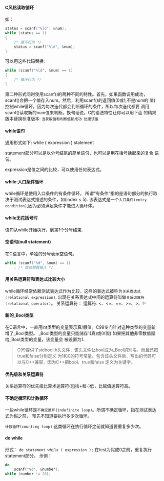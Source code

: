 #### C风格读取循环
如：
```c
status = scanf("%ld", &num);
while (status == 1)
{
	/* 循环行为 */
	status = scanf("%ld", &num);
}
```

可以用这些代码替换:
```c
while (scanf("%ld", &num) == 1)
{
	/* 循环行为 */
}
```

第二种形式同时使用scanf()的两种不同的特性。首先，如果函数调用成功，
scanf()会把一个值存入num。然后，利用scanf()的返回值(0或1,不是num的
值)控制while循环。因为每次迭代都会判断循环的条件，所以每次迭代都要
调用scanf()读取新的num值来判断。换句话说，C的语法特性让你可以用下面
的精简版本替换标准版本:
`
当获取值和判断值都成功
	处理该值
`


#### while语句
通用形式如下:
while ( expression )
	statement

statement部分可以是以分号结尾的简单语句，也可以是用花括号括起来的复合
语句。

expression是值之间的比较，可以使用任何表达式。


#### while:入口条件循环
while循环是使用入口条件的有条件循环。
所谓“有条件”指的是语句部分的执行取决于测试表达式描述的条件，如(index < 5).
该表达式是一个`入口条件(entry condition)`,因为必须满足条件才能进入循环体。


#### while无花括号时
语句从while开始执行，到第1个分号结束.


#### 空语句(null statement)
在C语言中，单独的分号表示空语句。
```c
while (scanf("%d", &num) == 1)
	; /* 跳过整数输入 */
```

#### 用关系运算符和表达式比较大小
while循环经常依赖测试表达式作为比较，这样的表达式被称为`关系表达式(relational expression)`,
出现在关系表达式中间的运算符叫做`关系运算符(relational operator)`。
关系运算符：
运算符: <、<=、==、>=、>、!= 


#### 新的_Bool类型
在C语言中，一直用int类型的变量表示真/假值。C99专门针对这种类型的变量新增了_Bool类型。
_Bool类型的变量只能储存1(真)或0(假).如果把其他非零数值赋给_Bool类型的变量，该变量会
被设置为1.
> C99提供了stdbool.h头文件，该头文件让bool成为_Bool的别名，而且还把true和false分别定义
为1和0的符号常量。包含该头文件后，写出的代码可以与C++兼容，因为C++把bool、true和false
定义为关键字。


#### 优先级和关系运算符
关系运算符的优先级比算术运算符(包括+和-)低，比赋值运算符高。


#### 不确定循环和计数循环
一些while循环是`不确定循环(indefinite loop)`。所谓不确定循环，指在测试表达式为假之前，
预先不知道要执行多少次循环。

`计数循环(counting loop)`,这类循环在执行循环之前就知道要重复多少次。


#### do while
形式：
`
do
	statement
while ( expression );
`
在test为假或0之前，重复执行statement部分。
示例：
```c
do
	scanf("%d", &number);
while (number != 20);
```
